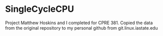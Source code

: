 # SingleCycleCPU
Project Matthew Hoskins and I completed for CPRE 381. Copied the data from the original repository to my personal github from git.linux.iastate.edu
